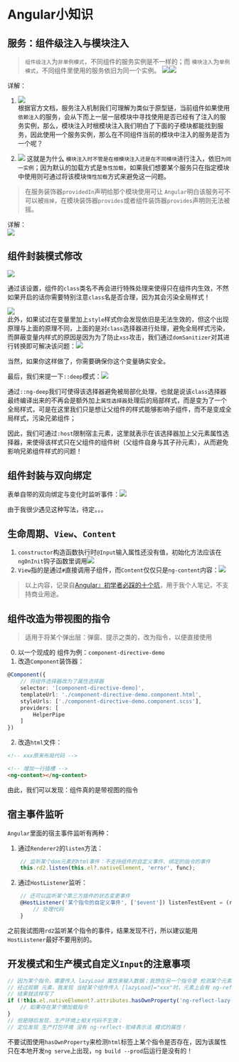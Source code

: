 # Angular小知识
## 服务：组件级注入与模块注入
> `组件级注入`为`非单例模式`，不同组件的服务实例是不一样的；而 `模块注入`为`单例模式`，不同组件里使用的服务依旧为同一个实例。
![](https://gitee.com/huanshenga/myimg/raw/master/PicGo/20201031115847.png)![](https://gitee.com/huanshenga/myimg/raw/master/PicGo/20201031115905.png)

详解：  
1. ![](https://gitee.com/huanshenga/myimg/raw/master/PicGo/20201031104751.png)  
 根据官方文档，服务注入机制我们可理解为类似于原型链，当前组件如果使用`依赖注入`的服务，会从下而上一层一层模块中寻找使用是否已经有了注入的服务实例，那么，模块注入时根模块注入我们明白了下面的子模块都能找到服务，因此使用一个服务实例，那么在不同组件当前的模块中注入的服务是否为一个呢？

2. ![](https://gitee.com/huanshenga/myimg/raw/master/PicGo/20201031105306.png)
这就是为什么 `模块注入时不管是在根模块注入还是在不同模块`进行注入，依旧`为同一实例`；因为默认的加载方式是`急性加载`，如果我们想要某个服务只在指定模块中使用则可通过将该模块`惰性加载`方式来避免这一问题。


> 在服务装饰器`providedIn`声明给那个模块使用可让 `Angular`明白该服务可不可以被`摇掉`，在模块装饰器`provides`或者组件装饰器`provides`声明则无法被摇。

详解：  
![](https://gitee.com/huanshenga/myimg/raw/master/PicGo/20201031105919.png)

## 组件封装模式修改
![](https://gitee.com/huanshenga/myimg/raw/master/PicGo/20201031110605.png)

通过该设置，组件的`class`类名不再会进行特殊处理来使得只在组件内生效，不然如果开启的话你需要特别注意`class`名是否合理，因为其会污染全局样式！


![](https://gitee.com/huanshenga/myimg/raw/master/PicGo/20201031111250.png)  
此外，如果试过在变量里加上`style`样式你会发现依旧是无法生效的，但这个出现原理与上面的原理不同，上面的是对`class`选择器进行处理，避免全局样式污染，而屏蔽变量内样式的原因是因为为了防止`xss`攻击，我们通过`domSanitizer`对其进行转换即可解决该问题：![](https://gitee.com/huanshenga/myimg/raw/master/PicGo/20201031110947.png)

当然，如果你这样做了，你需要确保你这个变量确实安全。

最后，我们来提一下`::deep`模式：![](https://gitee.com/huanshenga/myimg/raw/master/PicGo/20201031111645.png)

通过`::ng-deep`我们可使得该选择器避免被局部化处理，也就是说该`class`选择器最终编译出来的不再会是额外加上`属性选择器`处理后的局部样式，而是变为了一个全局样式，可是在这里我们只是想让父组件的样式能够影响子组件，而不是变成全局样式，污染兄弟组件；

因此，我们可通过`:host`限制宿主元素，这里就表示在该选择器加上父元素属性选择器，来使得该样式只在父组件的组件树（父组件自身与其子孙元素），从而避免影响兄弟组件样式的问题！

## 组件封装与双向绑定
表单自带的双向绑定与变化时监听事件：![](https://gitee.com/huanshenga/myimg/raw/master/PicGo/20201031113229.png)

由于我很少遇见这种写法，待定。。。

## 生命周期、`View`、`Content`
1. `constructor`构造函数执行时`@Input`输入属性还没有值，初始化方法应该在`ngOnInit`钩子函数里调用![](https://gitee.com/huanshenga/myimg/raw/master/PicGo/20201031115041.png)
2. `View`指的是通过`#`直接调用子组件，而`Content`仅仅只是`ng-content`内容：![](https://gitee.com/huanshenga/myimg/raw/master/PicGo/20201031114446.png)

> 以上内容，记录自[Angular』初学者必踩的十个坑](https://www.bilibili.com/video/BV1sZ4y1x7pP?from=search&seid=8078396507219473471)，用于我个人笔记，不支持商业用途。

## 组件改造为带视图的指令
> 适用于将某个弹出层：弹窗、提示之类的，改为指令，以便直接使用

0. 以一个现成的 组件为例：`component-directive-demo`
1. 改造`Component`装饰器：
```ts
@Component({
    // 将组件选择器改为了属性选择器
    selector: '[component-directive-demo]',
    templateUrl: './component-directive-demo.component.html',
    styleUrls: ['./component-directive-demo.component.scss'],
    providers: [
        HelperPipe
    ]
})
```
2. 改造`html`文件：
```html
<!-- xxx原来布局代码 -->

<!-- 增加一行插槽 -->
<ng-content></ng-content>
```

由此，我们可以发现：组件真的是带视图的指令

## 宿主事件监听
`Angular`里面的宿主事件监听有两种：
1. 通过`Renderer2`的`listen`方法：
```ts
    // 监听某个dom元素的html事件：不支持组件的自定义事件、绑定的指令的事件
    this.rd2.listen(this.el?.nativeElement, 'error', func);
```
2. 通过`HostListener`监听：
```ts
    // 还可以监听某个第三方插件的状态变更事件
    @HostListener('某个指令的自定义事件', ['$event']) listenTestEvent = (result) => {
        // 处理代码
    }
```
之前我试图用`rd2`监听某个指令的事件，结果发现不行，所以建议能用`HostListener`最好不要用别的。
## 开发模式和生产模式自定义`Input`的注意事项
```ts
// 因为某个指令，需要传入 lazyLoad 属性来输入数据；我想在另一个指令里 检测某个元素上是否存在该指令
// 经过观察 元素，我发现 当给某个组件传入 [lazyLoad]="xxx"时，元素上会有 ng-reflect-驼峰表示法 的方式存在某个属性
// 结果就这样写了
if (!this.el.nativeElement?.attributes.hasOwnProperty('ng-reflect-lazy-image')){
    // 如果存在某个懒加载指令
}
// 但是随后发现，生产环境上相关代码不生效；
// 定位发现 生产打包环境 没有 ng-reflect-驼峰表示法 模式的属性！
```
不要试图使用`hasOwnProperty`来检测`html`标签上某个指令是否存在，因为该属性只在本地开发`ng serve`上出现，`ng build --prod`后运行是没有的！